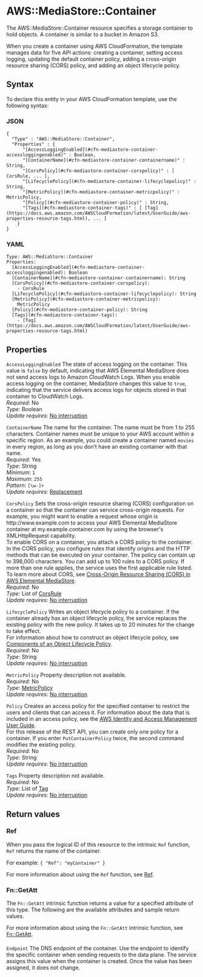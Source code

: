 # AWS::MediaStore::Container<a name="aws-resource-mediastore-container"></a>

The AWS::MediaStore::Container resource specifies a storage container to hold objects\. A container is similar to a bucket in Amazon S3\.

When you create a container using AWS CloudFormation, the template manages data for five API actions: creating a container, setting access logging, updating the default container policy, adding a cross\-origin resource sharing \(CORS\) policy, and adding an object lifecycle policy\.

## Syntax<a name="aws-resource-mediastore-container-syntax"></a>

To declare this entity in your AWS CloudFormation template, use the following syntax:

### JSON<a name="aws-resource-mediastore-container-syntax.json"></a>

```
{
  "Type" : "AWS::MediaStore::Container",
  "Properties" : {
      "[AccessLoggingEnabled](#cfn-mediastore-container-accessloggingenabled)" : Boolean,
      "[ContainerName](#cfn-mediastore-container-containername)" : String,
      "[CorsPolicy](#cfn-mediastore-container-corspolicy)" : [ CorsRule, ... ],
      "[LifecyclePolicy](#cfn-mediastore-container-lifecyclepolicy)" : String,
      "[MetricPolicy](#cfn-mediastore-container-metricpolicy)" : MetricPolicy,
      "[Policy](#cfn-mediastore-container-policy)" : String,
      "[Tags](#cfn-mediastore-container-tags)" : [ [Tag](https://docs.aws.amazon.com/AWSCloudFormation/latest/UserGuide/aws-properties-resource-tags.html), ... ]
    }
}
```

### YAML<a name="aws-resource-mediastore-container-syntax.yaml"></a>

```
Type: AWS::MediaStore::Container
Properties:
  [AccessLoggingEnabled](#cfn-mediastore-container-accessloggingenabled): Boolean
  [ContainerName](#cfn-mediastore-container-containername): String
  [CorsPolicy](#cfn-mediastore-container-corspolicy):
    - CorsRule
  [LifecyclePolicy](#cfn-mediastore-container-lifecyclepolicy): String
  [MetricPolicy](#cfn-mediastore-container-metricpolicy):
    MetricPolicy
  [Policy](#cfn-mediastore-container-policy): String
  [Tags](#cfn-mediastore-container-tags):
    - [Tag](https://docs.aws.amazon.com/AWSCloudFormation/latest/UserGuide/aws-properties-resource-tags.html)
```

## Properties<a name="aws-resource-mediastore-container-properties"></a>

`AccessLoggingEnabled` <a name="cfn-mediastore-container-accessloggingenabled"></a>
The state of access logging on the container\. This value is `false` by default, indicating that AWS Elemental MediaStore does not send access logs to Amazon CloudWatch Logs\. When you enable access logging on the container, MediaStore changes this value to `true`, indicating that the service delivers access logs for objects stored in that container to CloudWatch Logs\.  
_Required_: No  
_Type_: Boolean  
_Update requires_: [No interruption](https://docs.aws.amazon.com/AWSCloudFormation/latest/UserGuide/using-cfn-updating-stacks-update-behaviors.html#update-no-interrupt)

`ContainerName` <a name="cfn-mediastore-container-containername"></a>
The name for the container\. The name must be from 1 to 255 characters\. Container names must be unique to your AWS account within a specific region\. As an example, you could create a container named `movies` in every region, as long as you don’t have an existing container with that name\.  
_Required_: Yes  
_Type_: String  
_Minimum_: `1`  
_Maximum_: `255`  
_Pattern_: `[\w-]+`  
_Update requires_: [Replacement](https://docs.aws.amazon.com/AWSCloudFormation/latest/UserGuide/using-cfn-updating-stacks-update-behaviors.html#update-replacement)

`CorsPolicy` <a name="cfn-mediastore-container-corspolicy"></a>
Sets the cross\-origin resource sharing \(CORS\) configuration on a container so that the container can service cross\-origin requests\. For example, you might want to enable a request whose origin is http://www\.example\.com to access your AWS Elemental MediaStore container at my\.example\.container\.com by using the browser's XMLHttpRequest capability\.  
To enable CORS on a container, you attach a CORS policy to the container\. In the CORS policy, you configure rules that identify origins and the HTTP methods that can be executed on your container\. The policy can contain up to 398,000 characters\. You can add up to 100 rules to a CORS policy\. If more than one rule applies, the service uses the first applicable rule listed\.  
To learn more about CORS, see [Cross\-Origin Resource Sharing \(CORS\) in AWS Elemental MediaStore](https://docs.aws.amazon.com/mediastore/latest/ug/cors-policy.html)\.  
_Required_: No  
_Type_: List of [CorsRule](aws-properties-mediastore-container-corsrule.md)  
_Update requires_: [No interruption](https://docs.aws.amazon.com/AWSCloudFormation/latest/UserGuide/using-cfn-updating-stacks-update-behaviors.html#update-no-interrupt)

`LifecyclePolicy` <a name="cfn-mediastore-container-lifecyclepolicy"></a>
Writes an object lifecycle policy to a container\. If the container already has an object lifecycle policy, the service replaces the existing policy with the new policy\. It takes up to 20 minutes for the change to take effect\.  
For information about how to construct an object lifecycle policy, see [Components of an Object Lifecycle Policy](https://docs.aws.amazon.com/mediastore/latest/ug/policies-object-lifecycle-components.html)\.  
_Required_: No  
_Type_: String  
_Update requires_: [No interruption](https://docs.aws.amazon.com/AWSCloudFormation/latest/UserGuide/using-cfn-updating-stacks-update-behaviors.html#update-no-interrupt)

`MetricPolicy` <a name="cfn-mediastore-container-metricpolicy"></a>
Property description not available\.  
_Required_: No  
_Type_: [MetricPolicy](aws-properties-mediastore-container-metricpolicy.md)  
_Update requires_: [No interruption](https://docs.aws.amazon.com/AWSCloudFormation/latest/UserGuide/using-cfn-updating-stacks-update-behaviors.html#update-no-interrupt)

`Policy` <a name="cfn-mediastore-container-policy"></a>
Creates an access policy for the specified container to restrict the users and clients that can access it\. For information about the data that is included in an access policy, see the [AWS Identity and Access Management User Guide](https://docs.aws.amazon.com/iam/)\.  
For this release of the REST API, you can create only one policy for a container\. If you enter `PutContainerPolicy` twice, the second command modifies the existing policy\.  
_Required_: No  
_Type_: String  
_Update requires_: [No interruption](https://docs.aws.amazon.com/AWSCloudFormation/latest/UserGuide/using-cfn-updating-stacks-update-behaviors.html#update-no-interrupt)

`Tags` <a name="cfn-mediastore-container-tags"></a>
Property description not available\.  
_Required_: No  
_Type_: List of [Tag](https://docs.aws.amazon.com/AWSCloudFormation/latest/UserGuide/aws-properties-resource-tags.html)  
_Update requires_: [No interruption](https://docs.aws.amazon.com/AWSCloudFormation/latest/UserGuide/using-cfn-updating-stacks-update-behaviors.html#update-no-interrupt)

## Return values<a name="aws-resource-mediastore-container-return-values"></a>

### Ref<a name="aws-resource-mediastore-container-return-values-ref"></a>

When you pass the logical ID of this resource to the intrinsic `Ref` function, `Ref` returns the name of the container\.

For example: `{ "Ref": "myContainer" }`

For more information about using the `Ref` function, see [Ref](https://docs.aws.amazon.com/AWSCloudFormation/latest/UserGuide/intrinsic-function-reference-ref.html)\.

### Fn::GetAtt<a name="aws-resource-mediastore-container-return-values-fn--getatt"></a>

The `Fn::GetAtt` intrinsic function returns a value for a specified attribute of this type\. The following are the available attributes and sample return values\.

For more information about using the `Fn::GetAtt` intrinsic function, see [Fn::GetAtt](https://docs.aws.amazon.com/AWSCloudFormation/latest/UserGuide/intrinsic-function-reference-getatt.html)\.

#### <a name="aws-resource-mediastore-container-return-values-fn--getatt-fn--getatt"></a>

`Endpoint` <a name="Endpoint-fn::getatt"></a>
The DNS endpoint of the container\. Use the endpoint to identify the specific container when sending requests to the data plane\. The service assigns this value when the container is created\. Once the value has been assigned, it does not change\.
